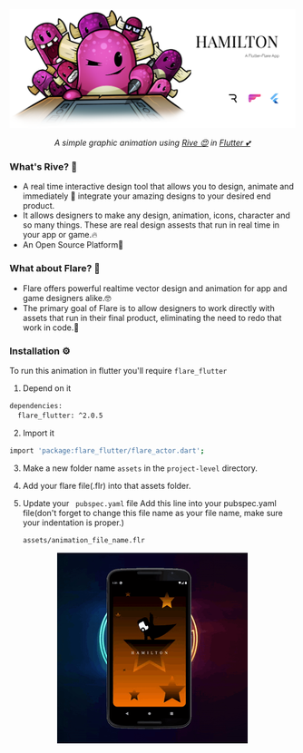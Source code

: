
<p align="center">
  <a href="https://github.com/Singh-Shivani/Hamilton_Flare">
    <img src="images/final grroup.png" alt="Logo" style="width:500"> 
  </a>
</p>

<p align ="center"> 
<i>A simple graphic animation using <a href="https://rive.app/">Rive 😍</a>  in <a href="https://flutter.dev/">Flutter 💕</a> </i>
<br>

### What's Rive? 🤔

  - A real time interactive design tool that allows you to design, animate and immediately 🤩 integrate your amazing designs to your desired end product.
  - It allows designers to make any design, animation, icons, character and so many things. These are real design assests that run in real time in your app or game.🔥
  - An Open Source Platform🖤
  
  
### What about Flare? 👀

  - Flare offers powerful realtime vector design and animation for app and game designers alike.🤓
  - The primary goal of Flare is to allow designers to work directly with assets that run in their final product, eliminating the need to redo that work in code.🦾
  
  
### Installation ⚙️
 To run this animation in flutter you'll require ```flare_flutter```
   1. Depend on it
   ```sh
   dependencies:
     flare_flutter: ^2.0.5
```
  
  2. Import it
  ```sh
  import 'package:flare_flutter/flare_actor.dart';
``` 

  3. Make a new folder name ```assets``` in the  ```project-level``` directory.
  
  
  4. Add your flare file(.flr) into that assets folder.

  
  5. Update your ``` pubspec.yaml``` file
     Add this line into your pubspec.yaml file(don't forget to change this file name as your file name, make sure your indentation is proper.)
     ```sh
     assets/animation_file_name.flr 
     ```
  
    

  <p align="center">
    <img src="images/ezgif.com-crop.gif" alt="Logo" style="width:700"> 
</p>

